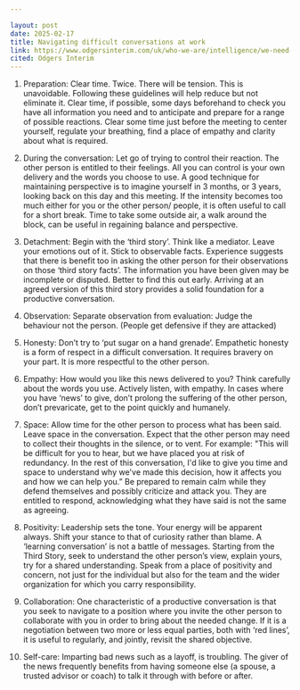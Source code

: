 ```yaml
---

layout: post
date: 2025-02-17
title: Navigating difficult conversations at work
link: https://www.odgersinterim.com/uk/who-we-are/intelligence/we-need-to-talk-navigating-difficult-conversations-at-work-4969/
cited: Odgers Interim
---
```


1. Preparation: Clear time. Twice. There will be tension. This is unavoidable. Following these guidelines will help reduce but not eliminate it. Clear time, if possible, some days beforehand to check you have all information you need and to anticipate and prepare for a range of possible reactions. Clear some time just before the meeting to center yourself, regulate your breathing, find a place of empathy and clarity about what is required.

2. During the conversation: Let go of trying to control their reaction. The other person is entitled to their feelings. All you can control is your own delivery and the words you choose to use. A good technique for maintaining perspective is to imagine yourself in 3 months, or 3 years, looking back on this day and this meeting.  If the intensity becomes too much either for you or the other person/ people, it is often useful to call for a short break. Time to take some outside air, a walk around the block, can be useful in regaining balance and perspective.

3. Detachment: Begin with the ‘third story’. Think like a mediator. Leave your emotions out of it. Stick to observable facts. Experience suggests that there is benefit too in asking the other person for their observations on those ‘third story facts’. The information you have been given may be incomplete or disputed. Better to find this out early. Arriving at an agreed version of this third story provides a solid foundation for a productive conversation.

4. Observation: Separate observation from evaluation: Judge the behaviour not the person. (People get defensive if they are attacked)

5. Honesty: Don’t try to ‘put sugar on a hand grenade’. Empathetic honesty is a form of respect in a difficult conversation. It requires bravery on your part. It is more respectful to the other person.

6. Empathy: How would you like this news delivered to you? Think carefully about the words you use. Actively listen, with empathy. In cases where you have ‘news’ to give, don’t prolong the suffering of the other person, don’t prevaricate, get to the point quickly and humanely.

7. Space: Allow time for the other person to process what has been said. Leave space in the conversation. Expect that the other person may need to collect their thoughts in the silence, or to vent.  For example: "This will be difficult for you to hear, but we have placed you at risk of redundancy. In the rest of this conversation, I'd like to give you time and space to understand why we've made this decision, how it affects you and how we can help you.” Be prepared to remain calm while they defend themselves and possibly criticize and attack you. They are entitled to respond, acknowledging what they have said is not the same as agreeing.

8. Positivity: Leadership sets the tone. Your energy will be apparent always. Shift your stance to that of curiosity rather than blame. A ‘learning conversation’ is not a battle of messages. Starting from the Third Story, seek to understand the other person’s view, explain yours, try for a shared understanding. Speak from a place of positivity and concern, not just for the individual but also for the team and the wider organization for which you carry responsibility.

9. Collaboration: One characteristic of a productive conversation is that you seek to navigate to a position where you invite the other person to collaborate with you in order to bring about the needed change. If it is a negotiation between two more or less equal parties, both with ‘red lines’, it is useful to regularly, and jointly, revisit the shared objective.

10. Self-care: Imparting bad news such as a layoff, is troubling. The giver of the news frequently benefits from having someone else (a spouse, a trusted advisor or coach) to talk it through with before or after.
